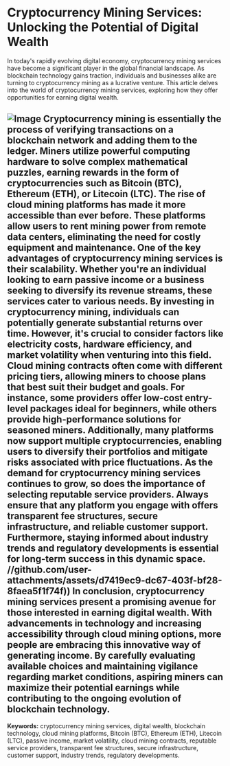 # Cryptocurrency Mining Services: Unlocking the Potential of Digital Wealth
In today's rapidly evolving digital economy, cryptocurrency mining services have become a significant player in the global financial landscape. As blockchain technology gains traction, individuals and businesses alike are turning to cryptocurrency mining as a lucrative venture. This article delves into the world of cryptocurrency mining services, exploring how they offer opportunities for earning digital wealth.

![Image](https://github.com/user-attachments/assets/4a25d116-2220-4385-b08e-f287af8fcbc4)
Cryptocurrency mining is essentially the process of verifying transactions on a blockchain network and adding them to the ledger. Miners utilize powerful computing hardware to solve complex mathematical puzzles, earning rewards in the form of cryptocurrencies such as Bitcoin (BTC), Ethereum (ETH), or Litecoin (LTC). The rise of cloud mining platforms has made it more accessible than ever before. These platforms allow users to rent mining power from remote data centers, eliminating the need for costly equipment and maintenance.
One of the key advantages of cryptocurrency mining services is their scalability. Whether you're an individual looking to earn passive income or a business seeking to diversify its revenue streams, these services cater to various needs. By investing in cryptocurrency mining, individuals can potentially generate substantial returns over time. However, it's crucial to consider factors like electricity costs, hardware efficiency, and market volatility when venturing into this field.
Cloud mining contracts often come with different pricing tiers, allowing miners to choose plans that best suit their budget and goals. For instance, some providers offer low-cost entry-level packages ideal for beginners, while others provide high-performance solutions for seasoned miners. Additionally, many platforms now support multiple cryptocurrencies, enabling users to diversify their portfolios and mitigate risks associated with price fluctuations.
As the demand for cryptocurrency mining services continues to grow, so does the importance of selecting reputable service providers. Always ensure that any platform you engage with offers transparent fee structures, secure infrastructure, and reliable customer support. Furthermore, staying informed about industry trends and regulatory developments is essential for long-term success in this dynamic space.
 //github.com/user-attachments/assets/d7419ec9-dc67-403f-bf28-8faea5f1f74f))
In conclusion, cryptocurrency mining services present a promising avenue for those interested in earning digital wealth. With advancements in technology and increasing accessibility through cloud mining options, more people are embracing this innovative way of generating income. By carefully evaluating available choices and maintaining vigilance regarding market conditions, aspiring miners can maximize their potential earnings while contributing to the ongoing evolution of blockchain technology.
---
**Keywords:** cryptocurrency mining services, digital wealth, blockchain technology, cloud mining platforms, Bitcoin (BTC), Ethereum (ETH), Litecoin (LTC), passive income, market volatility, cloud mining contracts, reputable service providers, transparent fee structures, secure infrastructure, customer support, industry trends, regulatory developments.
